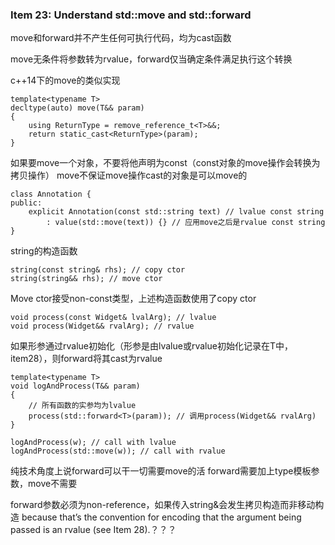 

### Item 23: Understand std::move and std::forward

move和forward并不产生任何可执行代码，均为cast函数

move无条件将参数转为rvalue，forward仅当确定条件满足执行这个转换

c++14下的move的类似实现

    template<typename T>
    decltype(auto) move(T&& param)
    {
        using ReturnType = remove_reference_t<T>&&;
        return static_cast<ReturnType>(param);
    }


如果要move一个对象，不要将他声明为const（const对象的move操作会转换为拷贝操作）
move不保证move操作cast的对象是可以move的

    class Annotation {
    public:
        explicit Annotation(const std::string text) // lvalue const string
            : value(std::move(text)) {} // 应用move之后是rvalue const string
    }

string的构造函数

    string(const string& rhs); // copy ctor
    string(string&& rhs); // move ctor

Move ctor接受non-const类型，上述构造函数使用了copy ctor


    void process(const Widget& lvalArg); // lvalue
    void process(Widget&& rvalArg); // rvalue

如果形参通过rvalue初始化（形参是由lvalue或rvalue初始化记录在T中，item28），则forward将其cast为rvalue

    template<typename T> 
    void logAndProcess(T&& param) 
    {
        // 所有函数的实参均为lvalue
        process(std::forward<T>(param)); // 调用process(Widget&& rvalArg)
    }

    logAndProcess(w); // call with lvalue
    logAndProcess(std::move(w)); // call with rvalue

纯技术角度上说forward可以干一切需要move的活
forward需要加上type模板参数，move不需要

forward参数必须为non-reference，如果传入string&会发生拷贝构造而非移动构造
because that’s the convention for encoding that the argument being passed is an rvalue (see Item 28).？？？
